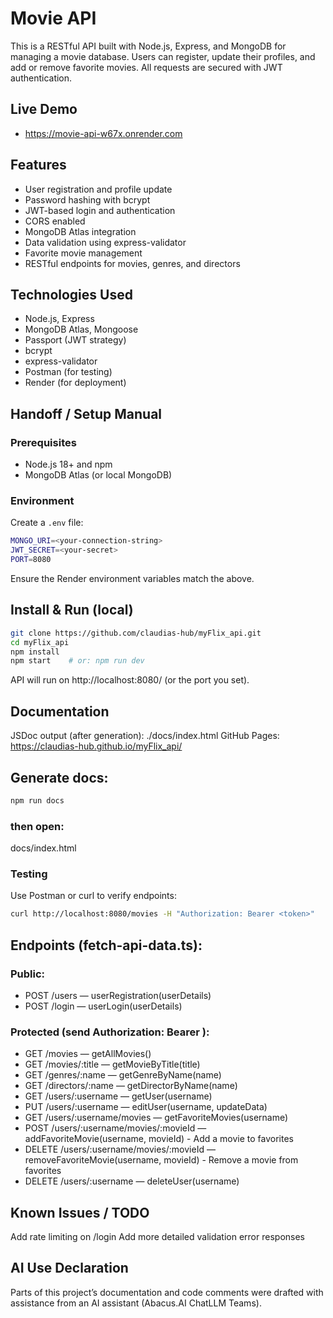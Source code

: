 # Movie API

This is a RESTful API built with Node.js, Express, and MongoDB for managing a movie database. Users can register, update their profiles, and add or remove favorite movies. All requests are secured with JWT authentication.

## Live Demo
- https://movie-api-w67x.onrender.com

## Features
- User registration and profile update
- Password hashing with bcrypt
- JWT-based login and authentication
- CORS enabled
- MongoDB Atlas integration
- Data validation using express-validator
- Favorite movie management
- RESTful endpoints for movies, genres, and directors

## Technologies Used
- Node.js, Express
- MongoDB Atlas, Mongoose
- Passport (JWT strategy)
- bcrypt
- express-validator
- Postman (for testing)
- Render (for deployment)

## Handoff / Setup Manual

### Prerequisites
- Node.js 18+ and npm
- MongoDB Atlas (or local MongoDB)

### Environment
Create a `.env` file:

```bash
MONGO_URI=<your-connection-string>
JWT_SECRET=<your-secret>
PORT=8080
```

Ensure the Render environment variables match the above.

## Install & Run (local)

```bash
git clone https://github.com/claudias-hub/myFlix_api.git
cd myFlix_api
npm install
npm start    # or: npm run dev
```

API will run on http://localhost:8080/ (or the port you set).

## Documentation
JSDoc output (after generation): ./docs/index.html
GitHub Pages: https://claudias-hub.github.io/myFlix_api/

## Generate docs:

```bash
npm run docs
```

### then open:
docs/index.html


### Testing
Use Postman or curl to verify endpoints:

```bash
curl http://localhost:8080/movies -H "Authorization: Bearer <token>"
```

## Endpoints (fetch-api-data.ts):
### Public:
- POST /users — userRegistration(userDetails)
- POST /login — userLogin(userDetails)
### Protected (send Authorization: Bearer <token>):
- GET /movies — getAllMovies()
- GET /movies/:title — getMovieByTitle(title)
- GET /genres/:name — getGenreByName(name)
- GET /directors/:name — getDirectorByName(name)
- GET /users/:username — getUser(username)
- PUT /users/:username — editUser(username, updateData)
- GET /users/:username/movies — getFavoriteMovies(username)
- POST /users/:username/movies/:movieId — addFavoriteMovie(username, movieId) - Add a movie to favorites
- DELETE /users/:username/movies/:movieId — removeFavoriteMovie(username, movieId) - Remove a movie from favorites
- DELETE /users/:username — deleteUser(username)

## Known Issues / TODO
Add rate limiting on /login
Add more detailed validation error responses

## AI Use Declaration
Parts of this project’s documentation and code comments were drafted with assistance from an AI assistant (Abacus.AI ChatLLM Teams).


